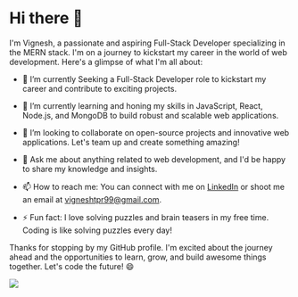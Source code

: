 # Hi there 👋

I'm Vignesh, a passionate and aspiring Full-Stack Developer specializing in the MERN stack. I'm on a journey to kickstart my career in the world of web development. Here's a glimpse of what I'm all about:

- 🔭 I’m currently Seeking a Full-Stack Developer role to kickstart my career and contribute to exciting projects.

- 🌱 I’m currently learning and honing my skills in JavaScript, React, Node.js, and MongoDB to build robust and scalable web applications.

- 👯 I’m looking to collaborate on open-source projects and innovative web applications. Let's team up and create something amazing!

- 💬 Ask me about anything related to web development, and I'd be happy to share my knowledge and insights.

- 📫 How to reach me: You can connect with me on [LinkedIn](https://www.linkedin.com/in/vigneshdeveloper/) or shoot me an email at vigneshtpr99@gmail.com.

- ⚡ Fun fact: I love solving puzzles and brain teasers in my free time. Coding is like solving puzzles every day!

Thanks for stopping by my GitHub profile. I'm excited about the journey ahead and the opportunities to learn, grow, and build awesome things together. Let's code the future! 😄


![](https://komarev.com/ghpvc/?username=vigneshdevelopr&style=for-the-badge&color=blueviolet)
